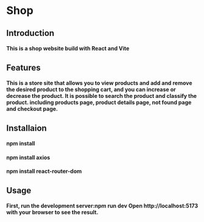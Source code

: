 # Shop
## Introduction
#### This is a shop website build with React and Vite

## Features
#### This is a store site that allows you to view products and add and remove the desired product to the shopping cart, and you can increase or decrease the product. It is possible to search the product and classify the product. including products page, product details page, not found page and checkout page.

## Installaion
#### npm install 
#### npm install axios
#### npm install react-router-dom

## Usage
#### First, run the development server:npm run dev Open http://localhost:5173 with your browser to see the result.

